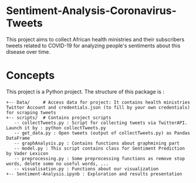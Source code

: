 # Sentiment-Analysis-Coronavirus-Tweets

This project aims to collect African health ministries and their subscribers tweets related to COVID-19 for analyzing people's sentiments about this disease over time.

# Concepts

This project is a Python project. The structure of this package is :

```
+-- Data/     # Access data for project: It contains health ministries Twitter Account and credentials.json (to fill by your own credentials) for scraping tweets
+-- scripts/  # Contains project scripts
   -- collectTweets.py : Script for collecting tweets via TwitterAPI. Launch it by : python collectTweets.py
   -- get_data.py : Open tweets (output of collectTweets.py) as Pandas DataFrame
   -- graphAnalysis.py : Contains functions about graphmining part 
   -- model.py : This script contains class for Sentiment Prediction by Vader Lexicon
   -- preprocessing.py : Some preprocessing functions as remove stop words, delete some no useful words, ...
   -- visualisation.py : Functions about our visualization
+-- Sentiment-Analysis.ipynb : Exploration and results presentation 
``` 
